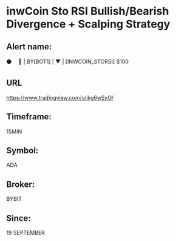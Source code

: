 # inwCoin Sto RSI Bullish/Bearish Divergence + Scalping Strategy

## Alert name:
⚫️       🤖 | BY[BOT1] | ▼ | [INWCOIN_STORSI] $100

## URL
https://www.tradingview.com/v/jkg6wSxO/

## Timeframe:
15MIN

## Symbol:
ADA

## Broker:
BYBIT

## Since:
19 SEPTEMBER